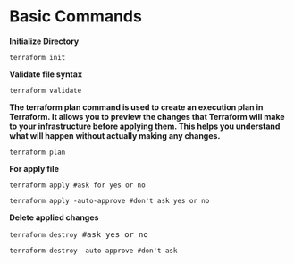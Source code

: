 # Basic Commands

**Initialize Directory**
<pre><code>terraform init</code></pre>

**Validate file syntax**
<pre><code>terraform validate</code></pre>

**The terraform plan command is used to create an execution plan in Terraform. It allows you to preview the changes that Terraform will make to your infrastructure before applying them. This helps you understand what will happen without actually making any changes.**

<pre><code>terraform plan</code></pre>

**For apply file**
<pre><code>terraform apply #ask for yes or no</code></pre>
<pre><code>terraform apply -auto-approve #don't ask yes or no</code></pre>

**Delete applied changes**
<pre><code>terraform destroy</code> #ask yes or no</pre>
<pre><code>terraform destroy -auto-approve #don't ask</code></pre>

